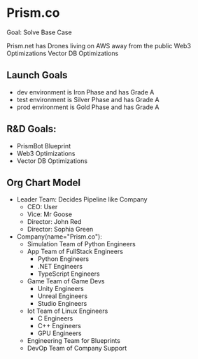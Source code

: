 # Prism.co

Goal: Solve Base Case

Prism.net has Drones living on AWS away from the public
Web3 Optimizations
Vector DB Optimizations

## Launch Goals

- dev environment is Iron Phase and has Grade A
- test environment is Silver Phase and has Grade A
- prod environment is Gold Phase and has Grade A


## R&D Goals:
- PrismBot Blueprint
- Web3 Optimizations
- Vector DB Optimizations

## Org Chart Model
- Leader Team: Decides Pipeline like Company
    - CEO: User
    - Vice: Mr Goose
    - Director: John Red
    - Director: Sophia Green
- Company(name="Prism.co"):
    - Simulation Team of Python Engineers
    - App Team of FullStack Engineers
        - Python Engineers
        - .NET Engineers
        - TypeScript Engineers
    - Game Team of Game Devs
        - Unity Engineers
        - Unreal Engineers
        - Studio Engineers
    - Iot Team of Linux Engineers
        - C Engineers
        - C++ Engineers
        - GPU Engineers
    - Engineering Team for Blueprints
    - DevOp Team of Company Support